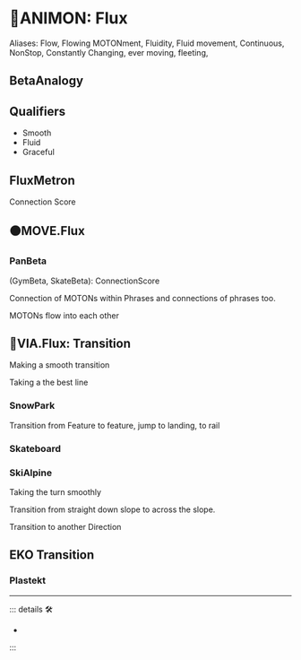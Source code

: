 # 💜<anima>ANIMON: Flux</anima>

Aliases: Flow, Flowing MOTONment, Fluidity, Fluid movement, Continuous, NonStop, Constantly Changing, ever moving, fleeting,

## <beta>BetaAnalogy</beta>

## Qualifiers

- Smooth
- Fluid
- Graceful

## FluxMetron

Connection Score

## 🟠<motor>MOVE.Flux</motor>

### <beta>PanBeta</beta>

(GymBeta, SkateBeta): ConnectionScore

Connection of MOTONs within Phrases and connections of phrases too.

MOTONs flow into each other

## 🔻<via>VIA.Flux</via>: Transition

Making a smooth transition

Taking a the best line

### SnowPark

Transition from Feature to feature, jump to landing, to rail

### Skateboard

### SkiAlpine

Taking the turn smoothly

Transition from straight down slope to across the slope.

Transition to another Direction

## EKO Transition

### Plastekt

---

<!-- =================================================== -->
<!-- =================================================== -->
<!-- =================================================== -->
<!-- =================================================== -->
<!-- =================================================== -->
::: details 🛠

-

:::